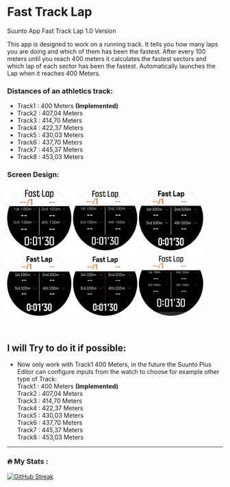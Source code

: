# Fast Track Lap
Suunto App Fast Track Lap 1.0 Version

This app is designed to work on a running track. It tells you how many laps you are doing and which of them has been the fastest. After every 100 meters until you reach 400 meters it calculates the fastest sectors and which lap of each sector has been the fastest. Automatically launches the Lap when it reaches 400 Meters.

### Distances of an athletics track:
- Track1 : 400 Meters **(Implemented)**
- Track2 : 407,04 Meters
- Track3 : 414,70 Meters
- Track4 : 422,37 Meters
- Track5 : 430,03 Meters
- Track6 : 437,70 Meters
- Track7 : 445,37 Meters
- Track8 : 453,03 Meters

### Screen Design:
<img src="Small.png " width="150" height="150"> <img src="Medium.png " width="150" height="150"> <img src="Medium UI2.png " width="150" height="150"> <img src="Medium UI2 Plus.png " width="150" height="150"> <img src="Large UI2.png " width="150" height="150"> <img src="Large.png " width="150" height="150">

<br/>

## I will Try to do it if possible:
  - Now only work with Track1 400 Meters, in the future the Suunto Plus Editor can configure inputs from the watch to choose for example other type of Track: <br/>
   Track1 : 400 Meters **(Implemented)** <br/>
   Track2 : 407,04 Meters <br/>
   Track3 : 414,70 Meters <br/>
   Track4 : 422,37 Meters <br/>
   Track5 : 430,03 Meters <br/>
   Track6 : 437,70 Meters <br/>
   Track7 : 445,37 Meters <br/>
   Track8 : 453,03 Meters
   
---
### :fire: My Stats :
[![GitHub Streak](http://github-readme-streak-stats.herokuapp.com?user=osmufe&theme=submarine-flowers&hide_border=true&date_format=j%20M%5B%20Y%5D&mode=weekly&border=DD2727)](https://git.io/streak-stats)
